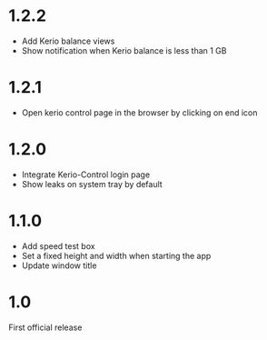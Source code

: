 # 1.2.2
- Add Kerio balance views
- Show notification when Kerio balance is less than 1 GB

# 1.2.1
- Open kerio control page in the browser by clicking on end icon

# 1.2.0
- Integrate Kerio-Control login page
- Show leaks on system tray by default

# 1.1.0
- Add speed test box
- Set a fixed height and width when starting the app
- Update window title

# 1.0
First official release